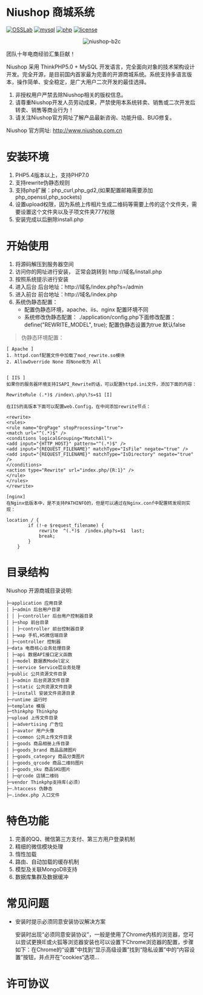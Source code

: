 # Niushop 商城系统

[![OSSLab](https://img.shields.io/badge/OSSLab-开源软件实验室-blue.svg?style=flat)](http://osslab.online)
[![mysql](https://img.shields.io/badge/mysql-5.0+-blue.svg)](https://www.mysql.com/)
[![php](https://img.shields.io/badge/php-5.6+-blue.svg)](http://www.php.net/)
[![license](https://img.shields.io/github/license/mashape/apistatus.svg)](https://opensource.org/licenses/MIT)

<center>
    <img src="https://raw.githubusercontent.com/OSI-LTD/niushop-b2c/master/niushop-b2c.png" alt="niushop-b2c">
</center>

团队十年电商经验汇集巨献！

Niushop 采用 ThinkPHP5.0 + MySQL 开发语言，完全面向对象的技术架构设计开发。完全开源，是目前国内首家最为完善的开源商城系统。系统支持多语言版本，操作简单、安全稳定，是广大用户二次开发的最佳选择。

1. 非授权用户严禁去除Niushop相关的版权信息。
2. 请尊重Niushop开发人员劳动成果，严禁使用本系统转卖、销售或二次开发后转卖、销售等商业行为！
3. 请关注Niushop官方网址了解产品最新咨询、功能升级、BUG修复。

Niushop 官方网址: http://www.niushop.com.cn

# 安装环境

1. PHP5.4版本以上，支持PHP7.0
2. 支持rewrite伪静态规则
3. 支持php扩展：php_curl,php_gd2,(如果配置邮箱需要添加php_openssl,php_sockets)
4. 设置upload权限，因为系统上传相片生成二维码等需要上传的这个文件夹，需要设置这个文件夹以及子项文件夹777权限
5. 安装完成以后删除install.php

# 开始使用

1. 将源码解压到服务器空间
2. 访问你的网址进行安装， 正常会跳转到 http://域名/install.php
3. 按照系统提示进行安装 
4. 进入后台  后台地址：http://域名/index.php?s=/admin
5. 进入前台  前台地址：http://域名/index.php
6. 系统伪静态配置：
    - 配置伪静态环境，apache、iis、nginx 配置环境不同
    - 系统修改伪静态配置：
        ./application/config.php下面修改配置：
        define("REWRITE_MODEL", true); 配置伪静态设置为true  默认false
	 
	 
> 伪静态环境配置：

	[ Apache ]
	1. httpd.conf配置文件中加载了mod_rewrite.so模块
	2. AllowOverride None 将None改为 All
	
	
	[ IIS ]
	如果你的服务器环境支持ISAPI_Rewrite的话，可以配置httpd.ini文件，添加下面的内容：

	RewriteRule (.*)$ /index\.php\?s=$1 [I]

	在IIS的高版本下面可以配置web.Config，在中间添加rewrite节点：

	<rewrite>
	<rules>
	<rule name="OrgPage" stopProcessing="true">
	<match url="^(.*)$" />
	<conditions logicalGrouping="MatchAll">
	<add input="{HTTP_HOST}" pattern="^(.*)$" />
	<add input="{REQUEST_FILENAME}" matchType="IsFile" negate="true" />
	<add input="{REQUEST_FILENAME}" matchType="IsDirectory" negate="true" />
	</conditions>
	<action type="Rewrite" url="index.php/{R:1}" />
	</rule>
	</rules>
	</rewrite>
	
	[nginx]
	在Nginx低版本中，是不支持PATHINFO的，但是可以通过在Nginx.conf中配置转发规则实现：

	location / {
            if (!-e $request_filename) {
                rewrite  ^(.*)$  /index.php?s=$1  last;  
                break;
            }
        }

# 目录结构

Niushop 开源商城目录说明:

```
├─application 应用目录
│ ├─admin 后台用户目录
│ │ ├─controller 后台用户控制器目录
│ ├─shop 前台目录
│ │ ├─controller 前台控制器目录
│ ├─wap 手机,H5微信端目录
│ ├─controller 控制器
├─data 电商核心业务处理目录
│ ├─api 数据API接口定义函数
│ ├─model 数据表Model定义
│ ├─service Service层业务处理
├─public 公共资源文件目录
│ ├─admin 后台资源文件目录
│ ├─static 公共资源文件目录
│ ├─install 安装文件资源目录
├─runtime 运行时
├─template 模版
├─thinkphp Thinkphp
├─upload 上传文件目录
│ ├─advertising 广告位
│ ├─avator 用户头像
│ ├─common 公共上传文件目录
│ ├─goods 商品相册上传目录
│ ├─goods_brand 商品品牌图片
│ ├─goods_category 商品分类图片
│ ├─goods_qrcode 商品二维码图片
│ ├─goods_sku 商品SKU图片
│ ├─qrcode 店铺二维码
├─vendor Thinkphp支持库(必须)
├─.htaccess 伪静态
├─.index.php 入口文件
```

# 特色功能

1. 完善的QQ、微信第三方支付、第三方用户登录机制
2. 精细的微信模块处理
3. 惰性加载
4. 路由、自动加载的缓存机制
5. 模型及关联MongoDB支持
6. 数据库集群及数据缓冲

# 常见问题

- 安装时提示必须同意安装协议解决方案

    安装时出现“必须同意安装协议”，一般是使用了Chrome内核的浏览器，您可以尝试更换IE或火狐等浏览器安装也可以设置下Chrome浏览器的配置，步骤如下：在Chrome的“设置”中找到“显示高级设置”找到“隐私设置”中的“内容设置”按钮，并点开在”cookies“选项…	

# 许可协议